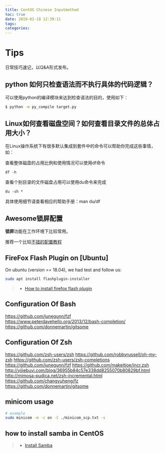 ```yaml
---
title: CentOS Chinese Inputmethod
toc: true
date: 2019-02-18 12:39:11
tags:
categories:
---
```


# Tips

日常技巧速记，以Q&A形式发布。

## python 如何只检查语法而不执行具体的代码逻辑？
可以使用python的编译模块来达到检查语法的目的，使用如下：
```bash
$ python -m py_compile target.py
```

## Linux如何查看磁盘空间？如何查看目录文件的总体占用大小？

在Linux操作系统下有很多默认集成到套件中的命令可以帮助你完成这些事情，如：

查看整体磁盘的占用比例和使用情况可以使用df命令

    df -h
    
查看个别目录的文件磁盘占用可以使用du命令来完成

    du -sh *
    
具体使用细节请查看相应的帮助手册：man du/df


## Awesome锁屏配置

**锁屏**功能在工作环境下比较常用。

推荐一个比较[不错的配置教程](http://www.chengweiyang.cn/2016/02/16/how-to-lock-screen-in-awesome-wm/)

## FireFox Flash Plugin on [Ubuntu]

On ubuntu (version == 18.04), we had test and follow us:
```bash
sudo apt install flashplugin-installer
```
> - [How to install firefox flash plugin](https://linuxconfig.org/how-to-install-adobe-flash-player-plugin-for-firefox-on-centos-7-linux)

## Configuration Of Bash

https://github.com/junegunn/fzf
https://www.peterdavehello.org/2013/12/bash-completion/
https://github.com/donnemartin/gitsome


## Configuration Of Zsh

https://github.com/zsh-users/zsh
https://github.com/robbyrussell/oh-my-zsh
https://github.com/zsh-users/zsh-completions
https://github.com/junegunn/fzf
https://github.com/makeitjoe/incr.zsh
http://yijiebuyi.com/blog/36955b84c57e338dd8255070b80829bf.html
http://mimosa-pudica.net/zsh-incremental.html
https://github.com/changyuheng/fz
https://github.com/donnemartin/gitsome


## minicom usage

```bash
# example
sudo minicom -m -c on -C ./minicom_scp.txt -s
```

## how to install samba in CentOS

> - [Install Samba](https://www.cnblogs.com/cq146637/p/7806550.html)


